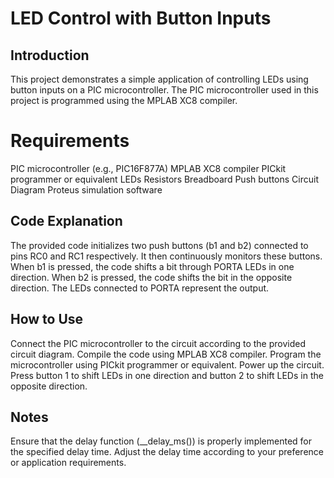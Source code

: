 # LED Control with Button Inputs

## Introduction
This project demonstrates a simple application of controlling LEDs using button inputs on a PIC microcontroller. The PIC microcontroller used in this project is programmed using the MPLAB XC8 compiler.

# Requirements
PIC microcontroller (e.g., PIC16F877A)
MPLAB XC8 compiler
PICkit programmer or equivalent
LEDs
Resistors
Breadboard
Push buttons
Circuit Diagram
Proteus simulation software

## Code Explanation
The provided code initializes two push buttons (b1 and b2) connected to pins RC0 and RC1 respectively. It then continuously monitors these buttons. When b1 is pressed, the code shifts a bit through PORTA LEDs in one direction. When b2 is pressed, the code shifts the bit in the opposite direction. The LEDs connected to PORTA represent the output.

## How to Use
Connect the PIC microcontroller to the circuit according to the provided circuit diagram.
Compile the code using MPLAB XC8 compiler.
Program the microcontroller using PICkit programmer or equivalent.
Power up the circuit.
Press button 1 to shift LEDs in one direction and button 2 to shift LEDs in the opposite direction.


## Notes

Ensure that the delay function (__delay_ms()) is properly implemented for the specified delay time.
Adjust the delay time according to your preference or application requirements.

